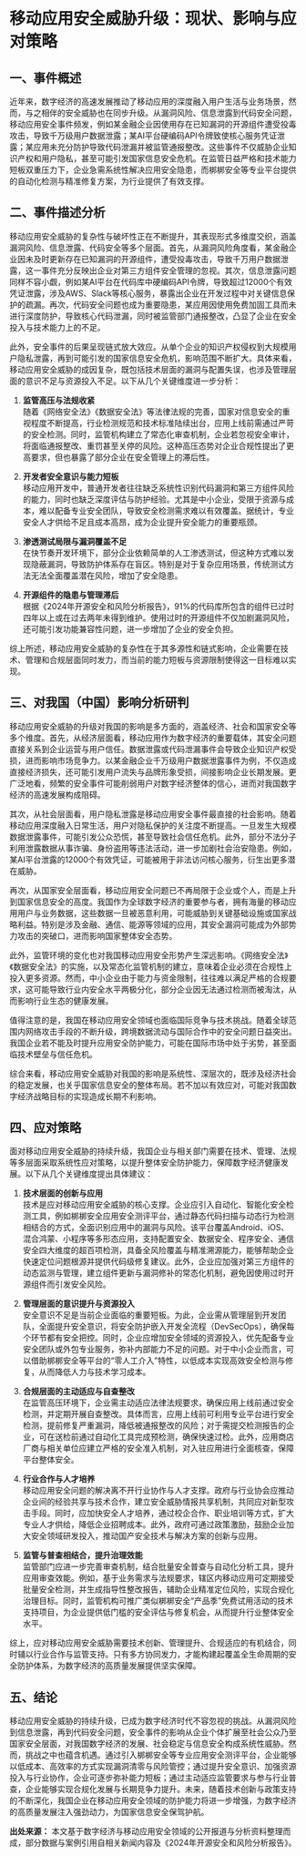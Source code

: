 # 移动应用安全威胁升级：现状、影响与应对策略

## 一、事件概述

近年来，数字经济的高速发展推动了移动应用的深度融入用户生活与业务场景，然而，与之相伴的安全威胁也在同步升级。从漏洞风险、信息泄露到代码安全问题，移动应用安全事件频发，例如某金融企业因使用存在已知漏洞的开源组件遭受投毒攻击，导致千万级用户数据泄露；某AI平台硬编码API令牌致使核心服务凭证泄露；某应用未充分防护导致代码泄漏并被监管通报整改。这些事件不仅威胁企业知识产权和用户隐私，甚至可能引发国家信息安全危机。在监管日益严格和技术能力短板双重压力下，企业急需系统性解决应用安全隐患，而梆梆安全等专业平台提供的自动化检测与精准修复方案，为行业提供了有效支撑。

## 二、事件描述分析

移动应用安全威胁的复杂性与破坏性正在不断提升，其表现形式多维度交织，涵盖漏洞风险、信息泄露、代码安全等多个层面。首先，从漏洞风险角度看，某金融企业因未及时更新存在已知漏洞的开源组件，遭受投毒攻击，导致千万用户数据泄露，这一事件充分反映出企业对第三方组件安全管理的忽视。其次，信息泄露问题同样不容小觑，例如某AI平台在代码库中硬编码API令牌，导致超过12000个有效凭证泄露，涉及AWS、Slack等核心服务，暴露出企业在开发过程中对关键信息保护的疏漏。再次，代码安全问题也成为重要隐患，某应用因使用免费加固工具而未进行深度防护，导致核心代码泄漏，同时被监管部门通报整改，凸显了企业在安全投入与技术能力上的不足。

此外，安全事件的后果呈现链式放大效应。从单个企业的知识产权侵权到大规模用户隐私泄露，再到可能引发的国家信息安全危机，影响范围不断扩大。具体来看，移动应用安全威胁的成因复杂，既包括技术层面的漏洞与配置失误，也涉及管理层面的意识不足与资源投入不足。以下从几个关键维度进一步分析：

1. **监管高压与法规收紧**  
随着《网络安全法》《数据安全法》等法律法规的完善，国家对信息安全的重视程度不断提高，行业检测规范和技术标准陆续出台，应用上线前需通过严苛的安全检测。同时，监管机构建立了常态化审查机制，企业若忽视安全审计，将面临通报整改、重罚甚至关停的风险。这种高压态势对企业合规性提出了更高要求，但也暴露了部分企业在安全管理上的滞后性。

2. **开发者安全意识与能力短板**  
移动应用开发中，普通开发者往往缺乏系统性识别代码漏洞和第三方组件风险的能力，同时也缺乏深度评估与防护经验。尤其是中小企业，受限于资源与成本，难以配备专业安全团队，导致安全检测需求难以有效覆盖。据统计，专业安全人才供给不足且成本高昂，成为企业提升安全能力的重要瓶颈。

3. **渗透测试局限与漏洞覆盖不足**  
在快节奏开发环境下，部分企业依赖简单的人工渗透测试，但这种方式难以发现隐蔽漏洞，导致防护体系存在盲区。特别是对于复杂应用场景，传统测试方法无法全面覆盖潜在风险，增加了安全隐患。

4. **开源组件的隐患与管理滞后**  
根据《2024年开源安全和风险分析报告》，91%的代码库所包含的组件已过时四年以上或在过去两年未得到维护。使用过时的开源组件不仅加剧漏洞风险，还可能引发功能兼容性问题，进一步增加了企业的安全负担。

综上所述，移动应用安全威胁的复杂性在于其多源性和链式影响，企业需要在技术、管理和合规层面同时发力，而当前的能力短板与资源限制使得这一目标难以实现。

## 三、对我国（中国）影响分析研判

移动应用安全威胁的升级对我国的影响是多方面的，涵盖经济、社会和国家安全等多个维度。首先，从经济层面看，移动应用作为数字经济的重要载体，其安全问题直接关系到企业运营与用户信任。数据泄露或代码泄漏事件会导致企业知识产权受损，进而影响市场竞争力。以某金融企业千万级用户数据泄露事件为例，不仅造成直接经济损失，还可能引发用户流失与品牌形象受损，间接影响企业长期发展。更广泛地看，频繁的安全事件可能削弱用户对数字经济整体的信心，进而对我国数字经济的高速发展构成阻碍。

其次，从社会层面看，用户隐私泄露是移动应用安全事件最直接的社会影响。随着移动应用深度融入日常生活，用户对隐私保护的关注度不断提高。一旦发生大规模数据泄露事件，可能引发公众恐慌，甚至导致社会信任危机。此外，部分不法分子利用泄露数据从事诈骗、身份盗用等违法活动，进一步加剧社会治安隐患。例如，某AI平台泄露的12000个有效凭证，可能被用于非法访问核心服务，衍生出更多潜在威胁。

再次，从国家安全层面看，移动应用安全问题已不再局限于企业或个人，而是上升到国家信息安全的高度。我国作为全球数字经济的重要参与者，拥有海量的移动应用用户与业务数据，这些数据一旦被恶意利用，可能威胁到关键基础设施或国家战略利益。特别是涉及金融、通信、能源等领域的应用，其安全漏洞可能成为外部势力攻击的突破口，进而影响国家整体安全态势。

此外，监管环境的变化也对我国移动应用安全形势产生深远影响。《网络安全法》《数据安全法》的实施，以及常态化监管机制的建立，意味着企业必须在合规性上投入更多资源。然而，中小企业由于能力与资金限制，往往难以满足严格的合规要求，这可能导致行业内安全水平两极分化，部分企业因无法通过检测而被淘汰，从而影响行业生态的健康发展。

值得注意的是，我国在移动应用安全领域也面临国际竞争与技术挑战。随着全球范围内网络攻击手段的不断升级，跨境数据流动与国际合作中的安全问题日益突出。我国企业若不能及时提升应用安全防护能力，可能在国际市场中处于劣势，甚至面临技术壁垒与信任危机。

综合来看，移动应用安全威胁对我国的影响是系统性、深层次的，既涉及经济社会的稳定发展，也关乎国家信息安全的整体布局。若不加以有效应对，可能对我国数字经济战略目标的实现造成长期不利影响。

## 四、应对策略

面对移动应用安全威胁的持续升级，我国企业与相关部门需要在技术、管理、法规等多层面采取系统性应对策略，以提升整体安全防护能力，保障数字经济健康发展。以下从几个关键维度提出具体建议：

1. **技术层面的创新与应用**  
   技术是应对移动应用安全威胁的核心支撑。企业应引入自动化、智能化安全检测工具，例如梆梆安全应用安全测评平台，通过静态代码扫描与动态行为检测相结合的方式，全面识别应用中的漏洞与风险。该平台覆盖Android、iOS、混合鸿蒙、小程序等多形态应用，支持配置安全、数据安全、程序安全、通信安全四大维度的超百项检测，具备全风险覆盖与精准溯源能力，能够帮助企业快速定位问题根源并提供代码级修复建议。此外，企业应加强对第三方组件的动态监测与管理，建立组件更新与漏洞修补的常态化机制，避免因使用过时开源组件而引发安全风险。

2. **管理层面的意识提升与资源投入**  
   安全意识不足是当前企业面临的重要短板。为此，企业需从管理层到开发团队，全面提升安全意识，将安全防护嵌入开发全流程（DevSecOps），确保每个环节都有安全把控。同时，企业应增加安全领域的资源投入，优先配备专业安全团队或外包专业服务，弥补内部能力不足的问题。对于中小企业而言，可以借助梆梆安全等平台的“零人工介入”特性，以低成本实现高效安全检测与修复，从而降低人力与技术学习成本。

3. **合规层面的主动适应与自查整改**  
   在监管高压环境下，企业需主动适应法律法规要求，确保应用上线前通过安全检测，并定期开展自查整改。具体而言，应用上线前可利用专业平台进行安全检测，提前修复严重漏洞，降低被通报整改的风险；对于需提交检测报告的企业，可在送检前通过自动化工具完成预检测，确保快速过检。此外，应用商店厂商与相关单位应建立严格的安全准入机制，对入驻应用进行全面核查，保障平台整体安全。

4. **行业合作与人才培养**  
   移动应用安全问题的解决离不开行业协作与人才支撑。政府与行业协会应推动企业间的经验共享与技术合作，建立安全威胁情报共享机制，共同应对新型攻击手段。同时，应加快安全人才培养，通过校企合作、职业培训等方式，扩大专业人才供给，降低企业招聘成本。此外，政府可通过政策激励，鼓励企业加大安全领域研发投入，推动国产安全技术与解决方案的创新与应用。

5. **监管与普查相结合，提升治理效能**  
   监管部门应进一步完善审查机制，结合批量安全普查与自动化分析工具，提升应用审查效能。例如，基于业务需求与法规要求，辖区内移动应用可定期接受批量安全检测，并生成指导性整改报告，辅助企业精准定位风险，实现合规化治理目标。同时，监管机构可推广类似梆梆安全“产品季”免费试用活动的技术支持项目，为企业提供低门槛的安全评估与修复机会，从而提升行业整体安全水平。

综上，应对移动应用安全威胁需要技术创新、管理提升、合规适应的有机结合，同时辅以行业合作与监管支持。只有多方协同发力，才能构建起覆盖全生命周期的安全防护体系，为数字经济的高质量发展提供坚实保障。

## 五、结论

移动应用安全威胁的持续升级，已成为数字经济时代不容忽视的挑战。从漏洞风险到信息泄露，再到代码安全问题，安全事件的影响从企业个体扩展至社会公众乃至国家安全层面，对我国数字经济的发展、社会稳定与信息安全构成系统性威胁。然而，挑战之中也蕴含机遇。通过引入梆梆安全等专业应用安全测评平台，企业能够以低成本、高效率的方式实现漏洞清零与风险管控；通过提升安全意识、加强资源投入与行业协作，企业可逐步弥补能力短板；通过主动适应监管要求与参与行业普查，企业能够实现合规化发展与长期竞争力提升。未来，随着技术创新与政策支持的不断深化，我国企业在移动应用安全领域的防护能力将进一步增强，为数字经济的高质量发展注入强劲动力，为国家信息安全保驾护航。

**出处来源：** 本文基于数字经济与移动应用安全领域的公开报道与分析资料整理而成，部分数据与案例引用自相关新闻内容及《2024年开源安全和风险分析报告》。